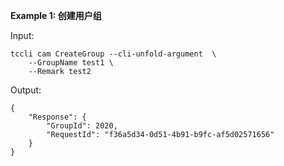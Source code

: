 **Example 1: 创建用户组**



Input: 

```
tccli cam CreateGroup --cli-unfold-argument  \
    --GroupName test1 \
    --Remark test2
```

Output: 
```
{
    "Response": {
        "GroupId": 2020,
        "RequestId": "f36a5d34-0d51-4b91-b9fc-af5d02571656"
    }
}
```

